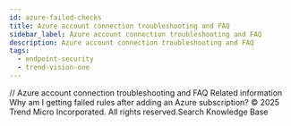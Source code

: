 ```yaml
---
id: azure-failed-checks
title: Azure account connection troubleshooting and FAQ
sidebar_label: Azure account connection troubleshooting and FAQ
description: Azure account connection troubleshooting and FAQ
tags:
  - endpoint-security
  - trend-vision-one
---
```


/*<![CDATA[*/ $('#title').html($('meta[name=map-description]').attr('content')); /*]]>*/ Azure account connection troubleshooting and FAQ Related information Why am I getting failed rules after adding an Azure subscription? © 2025 Trend Micro Incorporated. All rights reserved.Search Knowledge Base